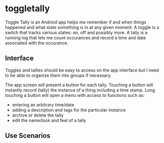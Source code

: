 # toggletally

Toggle Tally is an Android app helps me remember if and when things happened and what state something is in at any given moment. 
A toggle is a switch that tracks various states: on, off and possibly more.
A tally is a running log that lets me count occurances and record a time and date associated with the occurance.

## Interface

Toggles and tallies should be easy to access on the app interface but I need to be able to organize them into groups if necessary.

The app screen will present a button for each tally.
Touching a button will instantly record (tally) the instance of a thing including a time stamp.
Long touching a button will open a menu with access to functions such as:
  * entering an arbitrary time/date
  * adding a description and tags for the particular instance
  * archive or delete the tally
  * edit the name/look and feel of a tally


## Use Scenarios

